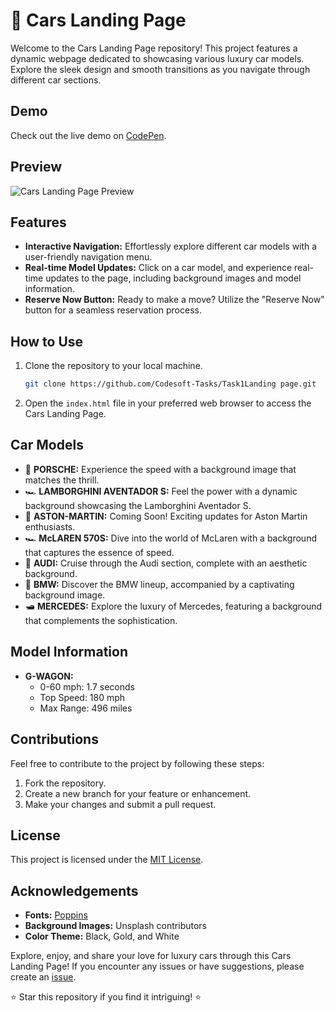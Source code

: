 # 🚗 Cars Landing Page

Welcome to the Cars Landing Page repository! This project features a dynamic webpage dedicated to showcasing various luxury car models. Explore the sleek design and smooth transitions as you navigate through different car sections.

## Demo

Check out the live demo on [CodePen](https://codepen.io/Hunterdii/pen/XWGRXZd).

## Preview

![Cars Landing Page Preview](https://github.com/Hunterdii/Codesoft-Tasks/assets/124852522/5e508f0b-2760-427a-91f4-982839d41bc6)

## Features
- **Interactive Navigation:** Effortlessly explore different car models with a user-friendly navigation menu.
- **Real-time Model Updates:** Click on a car model, and experience real-time updates to the page, including background images and model information.
- **Reserve Now Button:** Ready to make a move? Utilize the "Reserve Now" button for a seamless reservation process.

## How to Use
1. Clone the repository to your local machine.
   ```bash
   git clone https://github.com/Codesoft-Tasks/Task1Landing page.git
   ```

2. Open the `index.html` file in your preferred web browser to access the Cars Landing Page.

## Car Models
- 🚗 **PORSCHE:** Experience the speed with a background image that matches the thrill.
- 🏎️ **LAMBORGHINI AVENTADOR S:** Feel the power with a dynamic background showcasing the Lamborghini Aventador S.
- 🚀 **ASTON-MARTIN:** Coming Soon! Exciting updates for Aston Martin enthusiasts.
- 🏎️ **McLAREN 570S:** Dive into the world of McLaren with a background that captures the essence of speed.
- 🚙 **AUDI:** Cruise through the Audi section, complete with an aesthetic background.
- 🚗 **BMW:** Discover the BMW lineup, accompanied by a captivating background image.
- 🛥️ **MERCEDES:** Explore the luxury of Mercedes, featuring a background that complements the sophistication.

## Model Information
- **G-WAGON:**
  - 0-60 mph: 1.7 seconds
  - Top Speed: 180 mph
  - Max Range: 496 miles

## Contributions
Feel free to contribute to the project by following these steps:
1. Fork the repository.
2. Create a new branch for your feature or enhancement.
3. Make your changes and submit a pull request.

## License
This project is licensed under the [MIT License](LICENSE).

## Acknowledgements
- **Fonts:** [Poppins](https://fonts.google.com/specimen/Poppins)
- **Background Images:** Unsplash contributors
- **Color Theme:** Black, Gold, and White

Explore, enjoy, and share your love for luxury cars through this Cars Landing Page! If you encounter any issues or have suggestions, please create an [issue](https://github.com/your-username/Hunterdii/issues). 


⭐ Star this repository if you find it intriguing! ⭐
